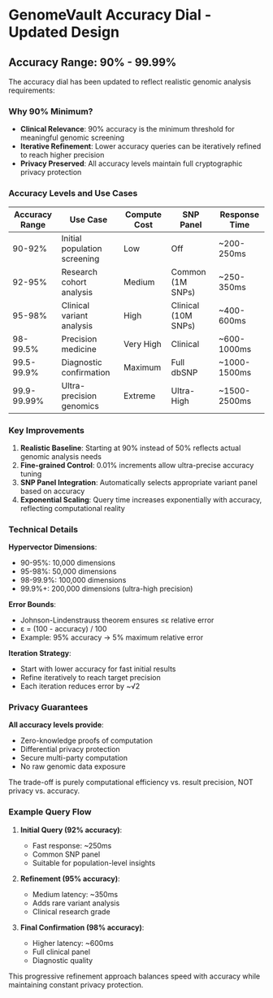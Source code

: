 # GenomeVault Accuracy Dial - Updated Design

## Accuracy Range: 90% - 99.99%

The accuracy dial has been updated to reflect realistic genomic analysis requirements:

### Why 90% Minimum?
- **Clinical Relevance**: 90% accuracy is the minimum threshold for meaningful genomic screening
- **Iterative Refinement**: Lower accuracy queries can be iteratively refined to reach higher precision
- **Privacy Preserved**: All accuracy levels maintain full cryptographic privacy protection

### Accuracy Levels and Use Cases

| Accuracy Range | Use Case | Compute Cost | SNP Panel | Response Time |
|----------------|----------|--------------|-----------|---------------|
| 90-92% | Initial population screening | Low | Off | ~200-250ms |
| 92-95% | Research cohort analysis | Medium | Common (1M SNPs) | ~250-350ms |
| 95-98% | Clinical variant analysis | High | Clinical (10M SNPs) | ~400-600ms |
| 98-99.5% | Precision medicine | Very High | Clinical | ~600-1000ms |
| 99.5-99.9% | Diagnostic confirmation | Maximum | Full dbSNP | ~1000-1500ms |
| 99.9-99.99% | Ultra-precision genomics | Extreme | Ultra-High | ~1500-2500ms |

### Key Improvements

1. **Realistic Baseline**: Starting at 90% instead of 50% reflects actual genomic analysis needs
2. **Fine-grained Control**: 0.01% increments allow ultra-precise accuracy tuning
3. **SNP Panel Integration**: Automatically selects appropriate variant panel based on accuracy
4. **Exponential Scaling**: Query time increases exponentially with accuracy, reflecting computational reality

### Technical Details

**Hypervector Dimensions**:
- 90-95%: 10,000 dimensions
- 95-98%: 50,000 dimensions
- 98-99.9%: 100,000 dimensions
- 99.9%+: 200,000 dimensions (ultra-high precision)

**Error Bounds**:
- Johnson-Lindenstrauss theorem ensures ≤ε relative error
- ε = (100 - accuracy) / 100
- Example: 95% accuracy → 5% maximum relative error

**Iteration Strategy**:
- Start with lower accuracy for fast initial results
- Refine iteratively to reach target precision
- Each iteration reduces error by ~√2

### Privacy Guarantees

**All accuracy levels provide**:
- Zero-knowledge proofs of computation
- Differential privacy protection
- Secure multi-party computation
- No raw genomic data exposure

The trade-off is purely computational efficiency vs. result precision, NOT privacy vs. accuracy.

### Example Query Flow

1. **Initial Query (92% accuracy)**:
   - Fast response: ~250ms
   - Common SNP panel
   - Suitable for population-level insights

2. **Refinement (95% accuracy)**:
   - Medium latency: ~350ms
   - Adds rare variant analysis
   - Clinical research grade

3. **Final Confirmation (98% accuracy)**:
   - Higher latency: ~600ms
   - Full clinical panel
   - Diagnostic quality

This progressive refinement approach balances speed with accuracy while maintaining constant privacy protection.
